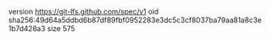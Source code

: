version https://git-lfs.github.com/spec/v1
oid sha256:49d64a5ddbd6b87df89fbf0952283e3dc5c3cf8037ba79aa81a8c3e1b7d428a3
size 575
